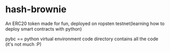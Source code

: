 # hash-brownie
An ERC20 token made for fun, deployed on ropsten testnet(learning how to deploy smart contracts with python)

pybc == python virtual environment
code directory contains all the code (it's not much :P)

